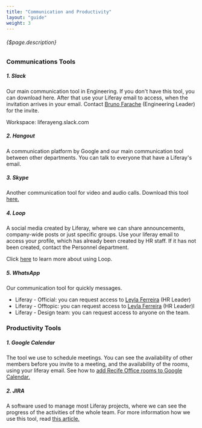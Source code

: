 ```yaml
---
title: "Communication and Productivity"
layout: "guide"
weight: 3
---
```


###### {$page.description}

<article id="1">

### Communications Tools

##### 1. Slack

Our main communication tool in Engineering. If you don't have this tool, you can download here. After that use your Liferay email to access, when the invitation arrives in your email. Contact [Bruno Farache](bruno.farache@liferay.com) (Engineering Leader) for the invite.

Workspace: liferayeng.slack.com

##### 2. Hangout

A communication platform by Google and our main communication tool between other departments. You can talk to everyone that have a Liferay's email.

##### 3. Skype

 Another communication tool for video and audio calls. Download this tool [here.](https://www.skype.com/pt-br/)

##### 4. Loop

A social media created by Liferay, where we can share announcements, company-wide posts or just specific groups. Use your liferay email to access your profile, which has already been created by HR staff. If it has not been created, contact the Personnel department. 

Click [here](https://loop.liferay.com/home/-/loop/home/help) to learn more about using Loop.

##### 5. WhatsApp

Our communication tool for quickly messages.

- Liferay - Official: you can request access to [Leyla Ferreira](leyla.ferreira@liferay.com) (HR Leader)
- Liferay - Offtopic: you can request access to [Leyla Ferreira](leyla.ferreira@liferay.com) (HR Leader)l
- Liferay - Design team: you can request access to anyone on the team. 


</article>

<article id="2">

### Productivity Tools

##### 1. Google Calendar

The tool we use to schedule meetings. You can see the availability of other members before you invite to a meeting, and the availability of the rooms, using your liferay email. See how to [add Recife Office rooms to Google Calendar.](https://grow.liferay.com/people/Adding+Recife+office+rooms+to+Google+Calendar)

##### 2. JIRA

A software used to manage most Liferay projects, where we can see the progress of the activities of the whole team. For more information how we use this tool, read [this article.](https://in.liferay.com/web/global.engineering/wiki/-/wiki/Quality+Assurance+Main/Jira+Ticket+Formatting#security) 


</article>
